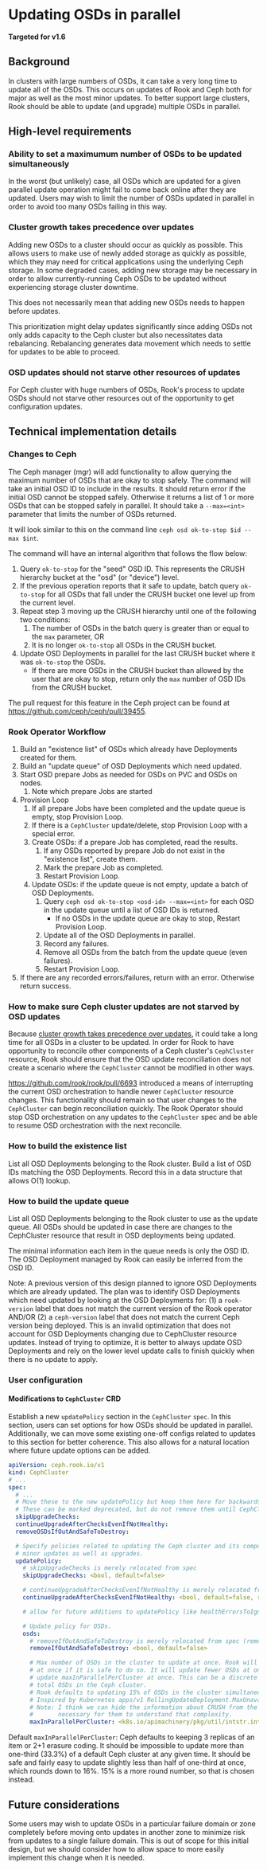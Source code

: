 # Updating OSDs in parallel
**Targeted for v1.6**

## Background
In clusters with large numbers of OSDs, it can take a very long time to update all of the OSDs. This
occurs on updates of Rook and Ceph both for major as well as the most minor updates. To better
support large clusters, Rook should be able to update (and upgrade) multiple OSDs in parallel.


## High-level requirements

### Ability to set a maximumum number of OSDs to be updated simultaneously
In the worst (but unlikely) case, all OSDs which are updated for a given parallel update operation
might fail to come back online after they are updated. Users may wish to limit the number of OSDs
updated in parallel in order to avoid too many OSDs failing in this way.

### Cluster growth takes precedence over updates
Adding new OSDs to a cluster should occur as quickly as possible. This allows users to make use of
newly added storage as quickly as possible, which they may need for critical applications using the
underlying Ceph storage. In some degraded cases, adding new storage may be necessary in order to
allow currently-running Ceph OSDs to be updated without experiencing storage cluster downtime.

This does not necessarily mean that adding new OSDs needs to happen before updates.

This prioritization might delay updates significantly since adding OSDs not only adds capacity to
the Ceph cluster but also necessitates data rebalancing. Rebalancing generates data movement which
needs to settle for updates to be able to proceed.

### OSD updates should not starve other resources of updates
For Ceph cluster with huge numbers of OSDs, Rook's process to update OSDs should not starve other
resources out of the opportunity to get configuration updates.


## Technical implementation details

### Changes to Ceph
The Ceph manager (mgr) will add functionality to allow querying the maximum number of OSDs that are
okay to stop safely. The command will take an initial OSD ID to include in the results. It should 
return error if the initial OSD cannot be stopped safely. Otherwise it returns a list of 1 or more
OSDs that can be stopped safely in parallel. It should take a `--max=<int>` parameter that limits 
the number of OSDs returned.

It will look similar to this on the command line `ceph osd ok-to-stop $id --max $int`.

The command will have an internal algorithm that follows the flow below:
1. Query `ok-to-stop` for the "seed" OSD ID. This represents the CRUSH hierarchy bucket at the "osd"
   (or "device") level.
2. If the previous operation reports that it safe to update, batch query `ok-to-stop` for all OSDs
   that fall under the CRUSH bucket one level up from the current level.
3. Repeat step 3 moving up the CRUSH hierarchy until one of the following two conditions:
    1. The number of OSDs in the batch query is greater than or equal to the `max` parameter, OR
    2. It is no longer `ok-to-stop` all OSDs in the CRUSH bucket.
4. Update OSD Deployments in parallel for the last CRUSH bucket where it was `ok-to-stop` the OSDs.
    - If there are more OSDs in the CRUSH bucket than allowed by the user that are okay to stop, 
      return only the `max` number of OSD IDs from the CRUSH bucket.

The pull request for this feature in the Ceph project can be found at 
https://github.com/ceph/ceph/pull/39455.

### Rook Operator Workflow
1. Build an "existence list" of OSDs which already have Deployments created for them.
1. Build an "update queue" of OSD Deployments which need updated.
1. Start OSD prepare Jobs as needed for OSDs on PVC and OSDs on nodes.
   1. Note which prepare Jobs are started
1. Provision Loop
   1. If all prepare Jobs have been completed and the update queue is empty, stop Provision Loop.
   1. If there is a `CephCluster` update/delete, stop Provision Loop with a special error.
   1. Create OSDs: if a prepare Job has completed, read the results.
      1. If any OSDs reported by prepare Job do not exist in the "existence list", create them.
      1. Mark the prepare Job as completed.
      1. Restart Provision Loop.
   1. Update OSDs: if the update queue is not empty, update a batch of OSD Deployments.
      1. Query `ceph osd ok-to-stop <osd-id> --max=<int>` for each OSD in the update queue until 
         a list of OSD IDs is returned.
         - If no OSDs in the update queue are okay to stop, Restart Provision Loop.
      1. Update all of the OSD Deployments in parallel.
      1. Record any failures.
      1. Remove all OSDs from the batch from the update queue (even failures).
      1. Restart Provision Loop.
1. If there are any recorded errors/failures, return with an error. Otherwise return success.

### How to make sure Ceph cluster updates are not starved by OSD updates
Because [cluster growth takes precedence over updates](#cluster-growth-takes-precedence-over-updates),
it could take a long time for all OSDs in a cluster to be updated. In order for Rook to have
opportunity to reconcile other components of a Ceph cluster's `CephCluster` resource, Rook should
ensure that the OSD update reconciliation does not create a scenario where the `CephCluster` cannot
be modified in other ways.

https://github.com/rook/rook/pull/6693 introduced a means of interrupting the current OSD
orchestration to handle newer `CephCluster` resource changes. This functionality should remain so
that user changes to the `CephCluster` can begin reconciliation quickly. The Rook Operator should
stop OSD orchestration on any updates to the `CephCluster` spec and be able to resume OSD 
orchestration with the next reconcile.

### How to build the existence list
List all OSD Deployments belonging to the Rook cluster. Build a list of OSD IDs matching the OSD
Deployments. Record this in a data structure that allows O(1) lookup.

### How to build the update queue
List all OSD Deployments belonging to the Rook cluster to use as the update queue. All OSDs should
be updated in case there are changes to the CephCluster resource that result in OSD deployments
being updated.

The minimal information each item in the queue needs is only the OSD ID. The OSD Deployment managed
by Rook can easily be inferred from the OSD ID.

Note: A previous version of this design planned to ignore OSD Deployments which are already updated.
The plan was to identify OSD Deployments which need updated by looking at the OSD Deployments for:
(1) a `rook-version` label that does not match the current version of the Rook operator AND/OR
(2) a `ceph-version` label that does not match the current Ceph version being deployed. This is an
invalid optimization that does not account for OSD Deployments changing due to CephCluster resource
updates. Instead of trying to optimize, it is better to always update OSD Deployments and rely on the
lower level update calls to finish quickly when there is no update to apply.

### User configuration

#### Modifications to `CephCluster` CRD
Establish a new `updatePolicy` section in the `CephCluster` `spec`. In this section, users can
set options for how OSDs should be updated in parallel. Additionally, we can move some existing
one-off configs related to updates to this section for better coherence. This also allows for
a natural location where future update options can be added.

```yaml
apiVersion: ceph.rook.io/v1
kind: CephCluster
# ...
spec:
  # ...
  # Move these to the new updatePolicy but keep them here for backwards compatibility.
  # These can be marked deprecated, but do not remove them until CephCluster CRD v2.
  skipUpgradeChecks:
  continueUpgradeAfterChecksEvenIfNotHealthy:
  removeOSDsIfOutAndSafeToDestroy:

  # Specify policies related to updating the Ceph cluster and its components. This applies to
  # minor updates as well as upgrades.
  updatePolicy:
    # skipUpgradeChecks is merely relocated from spec
    skipUpgradeChecks: <bool, default=false>

    # continueUpgradeAfterChecksEvenIfNotHealthy is merely relocated from spec
    continueUpgradeAfterChecksEvenIfNotHealthy: <bool, default=false, relocated from spec>

    # allow for future additions to updatePolicy like healthErrorsToIgnore

    # Update policy for OSDs.
    osds:
      # removeIfOutAndSafeToDestroy is merely relocated from spec (removeOSDsIfOutAndSafeToRemove)
      removeIfOutAndSafeToDestroy: <bool, default=false>

      # Max number of OSDs in the cluster to update at once. Rook will try to update this many OSDs 
      # at once if it is safe to do so. It will update fewer OSDs at once if it would be unsafe to 
      # update maxInParallelPerCluster at once. This can be a discrete number or a percentage of 
      # total OSDs in the Ceph cluster.
      # Rook defaults to updating 15% of OSDs in the cluster simultaneously if this value is unset.
      # Inspired by Kubernetes apps/v1 RollingUpdateDeployment.MaxUnavailable.
      # Note: I think we can hide the information about CRUSH from the user since it is not
      #       necessary for them to understand that complexity.
      maxInParallelPerCluster: <k8s.io/apimachinery/pkg/util/intstr.intOrString, default=15%>
```

Default `maxInParallelPerCluster`: Ceph defaults to keeping 3 replicas of an item or 2+1 erasure
coding. It should be impossible to update more than one-third (33.3%) of a default Ceph cluster at
any given time. It should be safe and fairly easy to update slightly less than half of one-third at
once, which rounds down to 16%. 15% is a more round number, so that is chosen instead.


## Future considerations
Some users may wish to update OSDs in a particular failure domain or zone completely before moving
onto updates in another zone to minimize risk from updates to a single failure domain. This is out 
of scope for this initial design, but we should consider how to allow space to more easily implement
this change when it is needed.